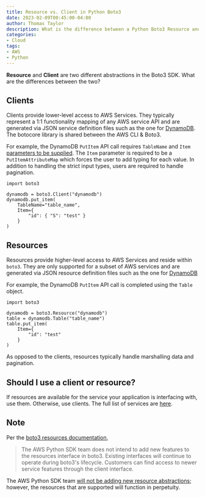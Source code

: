 ```yaml
---
title: Resource vs. Client in Python Boto3
date: 2023-02-09T00:45:00-04:00
author: Thomas Taylor
description: What is the difference between a Python Boto3 Resource and Client?
categories:
- Cloud
tags:
- AWS
- Python
---
```


**Resource** and **Client** are two different abstractions in the Boto3 SDK. What are the differences between the two?

## Clients

Clients provide lower-level access to AWS Services. They typically represent a 1:1 functionality mapping of any AWS service API and are generated via JSON service definition files such as the one for [DynamoDB](https://github.com/boto/botocore/blob/develop/botocore/data/dynamodb/2012-08-10/service-2.json). The botocore library is shared between the AWS CLI & Boto3.

For example, the DynamoDB `PutItem` API call requires `TableName` and `Item` [parameters to be supplied](https://github.com/boto/botocore/blob/ed72f826cb837e24693f540fc19c6e25ade75a95/botocore/data/dynamodb/2012-08-10/service-2.json#L4301). The `Item` parameter is required to be a `PutItemAttributeMap` which forces the user to add typing for each value. In addition to handling the strict input types, users are required to handle pagination.

```python3
import boto3

dynamodb = boto3.Client("dynamodb")
dynamodb.put_item(
    TableName="table_name",
    Item={
        "id": { "S": "test" }
    }
)
```

## Resources

Resources provide higher-level access to AWS Services and reside within `boto3`. They are only supported for a subset of AWS services and are generated via JSON resource definition files such as the one for [DynamoDB](https://github.com/boto/boto3/blob/develop/boto3/data/dynamodb/2012-08-10/resources-1.json)

For example, the DynamoDB `PutItem` API call is completed using the `Table` object. 

```python3
import boto3

dynamodb = boto3.Resource("dynamodb")
table = dynamodb.Table("table_name")
table.put_item(
    Item={
        "id": "test"
    }
)
```

As opposed to the clients, resources typically handle marshalling data and pagination.

## Should I use a client or resource?

If resources are available for the service your application is interfacing with, use them. Otherwise, use clients. The full list of services are [here](https://github.com/boto/boto3/tree/develop/boto3/data).

## Note

Per the [boto3 resources documentation](https://boto3.amazonaws.com/v1/documentation/api/latest/guide/resources.html),

> The AWS Python SDK team does not intend to add new features to the resources interface in boto3. Existing interfaces will continue to operate during boto3's lifecycle. Customers can find access to newer service features through the client interface.

The AWS Python SDK team [will not be adding new resource abstractions](https://github.com/boto/boto3/discussions/3563); however, the resources that are supported will function in perpetuity.
